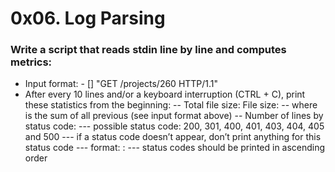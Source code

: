 # 0x06. Log Parsing	

### Write a script that reads stdin line by line and computes metrics:
- Input format: <IP Address> - [<date>] "GET /projects/260 HTTP/1.1" <status code> <file size>
- After every 10 lines and/or a keyboard interruption (CTRL + C), print these statistics from the beginning:
-- Total file size: File size: <total size>
-- where <total size> is the sum of all previous <file size> (see input format above)
-- Number of lines by status code:
--- possible status code: 200, 301, 400, 401, 403, 404, 405 and 500
--- if a status code doesn’t appear, don’t print anything for this status code
--- format: <status code>: <number>
--- status codes should be printed in ascending order
										